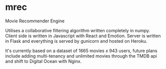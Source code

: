 # mrec
Movie Recommender Engine

Utilises a collaborative filtering algorithm written completely in numpy. 
Client side is written in Javascript with React and Emotion.
Server is written in Flask and everything is served by gunicorn and hosted on Heroku.


It's currently based on a dataset of 1665 movies x 943 users, future plans include adding multi-tenancy and unlimited movies 
through the TMDB api and shift to Digital Ocean with Nginx. 


